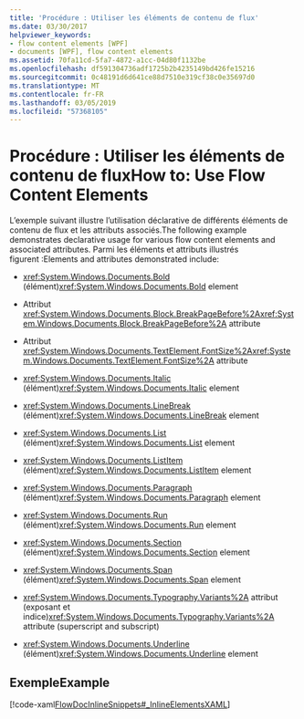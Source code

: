 ```yaml
---
title: 'Procédure : Utiliser les éléments de contenu de flux'
ms.date: 03/30/2017
helpviewer_keywords:
- flow content elements [WPF]
- documents [WPF], flow content elements
ms.assetid: 70fa11cd-5fa7-4872-a1cc-04d80f1132be
ms.openlocfilehash: df591304736adf1725b2b4235149bd426fe15216
ms.sourcegitcommit: 0c48191d6d641ce88d7510e319cf38c0e35697d0
ms.translationtype: MT
ms.contentlocale: fr-FR
ms.lasthandoff: 03/05/2019
ms.locfileid: "57368105"
---
```

# <a name="how-to-use-flow-content-elements"></a><span data-ttu-id="19b9d-102">Procédure : Utiliser les éléments de contenu de flux</span><span class="sxs-lookup"><span data-stu-id="19b9d-102">How to: Use Flow Content Elements</span></span>
<span data-ttu-id="19b9d-103">L’exemple suivant illustre l’utilisation déclarative de différents éléments de contenu de flux et les attributs associés.</span><span class="sxs-lookup"><span data-stu-id="19b9d-103">The following example demonstrates declarative usage for various flow content elements and associated attributes.</span></span>  <span data-ttu-id="19b9d-104">Parmi les éléments et attributs illustrés figurent :</span><span class="sxs-lookup"><span data-stu-id="19b9d-104">Elements and attributes demonstrated include:</span></span>  
  
-   <span data-ttu-id="19b9d-105"><xref:System.Windows.Documents.Bold> (élément)</span><span class="sxs-lookup"><span data-stu-id="19b9d-105"><xref:System.Windows.Documents.Bold> element</span></span>  
  
-   <span data-ttu-id="19b9d-106">Attribut <xref:System.Windows.Documents.Block.BreakPageBefore%2A></span><span class="sxs-lookup"><span data-stu-id="19b9d-106"><xref:System.Windows.Documents.Block.BreakPageBefore%2A> attribute</span></span>  
  
-   <span data-ttu-id="19b9d-107">Attribut <xref:System.Windows.Documents.TextElement.FontSize%2A></span><span class="sxs-lookup"><span data-stu-id="19b9d-107"><xref:System.Windows.Documents.TextElement.FontSize%2A> attribute</span></span>  
  
-   <span data-ttu-id="19b9d-108"><xref:System.Windows.Documents.Italic> (élément)</span><span class="sxs-lookup"><span data-stu-id="19b9d-108"><xref:System.Windows.Documents.Italic> element</span></span>  
  
-   <span data-ttu-id="19b9d-109"><xref:System.Windows.Documents.LineBreak> (élément)</span><span class="sxs-lookup"><span data-stu-id="19b9d-109"><xref:System.Windows.Documents.LineBreak> element</span></span>  
  
-   <span data-ttu-id="19b9d-110"><xref:System.Windows.Documents.List> (élément)</span><span class="sxs-lookup"><span data-stu-id="19b9d-110"><xref:System.Windows.Documents.List> element</span></span>  
  
-   <span data-ttu-id="19b9d-111"><xref:System.Windows.Documents.ListItem> (élément)</span><span class="sxs-lookup"><span data-stu-id="19b9d-111"><xref:System.Windows.Documents.ListItem> element</span></span>  
  
-   <span data-ttu-id="19b9d-112"><xref:System.Windows.Documents.Paragraph> (élément)</span><span class="sxs-lookup"><span data-stu-id="19b9d-112"><xref:System.Windows.Documents.Paragraph> element</span></span>  
  
-   <span data-ttu-id="19b9d-113"><xref:System.Windows.Documents.Run> (élément)</span><span class="sxs-lookup"><span data-stu-id="19b9d-113"><xref:System.Windows.Documents.Run> element</span></span>  
  
-   <span data-ttu-id="19b9d-114"><xref:System.Windows.Documents.Section> (élément)</span><span class="sxs-lookup"><span data-stu-id="19b9d-114"><xref:System.Windows.Documents.Section> element</span></span>  
  
-   <span data-ttu-id="19b9d-115"><xref:System.Windows.Documents.Span> (élément)</span><span class="sxs-lookup"><span data-stu-id="19b9d-115"><xref:System.Windows.Documents.Span> element</span></span>  
  
-   <span data-ttu-id="19b9d-116"><xref:System.Windows.Documents.Typography.Variants%2A> attribut (exposant et indice)</span><span class="sxs-lookup"><span data-stu-id="19b9d-116"><xref:System.Windows.Documents.Typography.Variants%2A> attribute (superscript and subscript)</span></span>  
  
-   <span data-ttu-id="19b9d-117"><xref:System.Windows.Documents.Underline> (élément)</span><span class="sxs-lookup"><span data-stu-id="19b9d-117"><xref:System.Windows.Documents.Underline> element</span></span>  
  
## <a name="example"></a><span data-ttu-id="19b9d-118">Exemple</span><span class="sxs-lookup"><span data-stu-id="19b9d-118">Example</span></span>  
 [!code-xaml[FlowDocInlineSnippets#_InlineElementsXAML](~/samples/snippets/csharp/VS_Snippets_Wpf/FlowDocInlineSnippets/CS/document.xaml#_inlineelementsxaml)]
